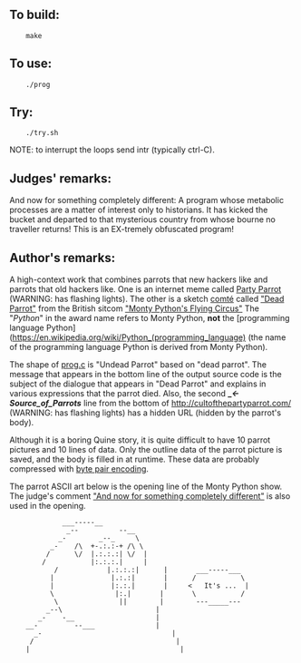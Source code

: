 ## To build:

```<!---sh-->
    make
```


## To use:

```<!---sh-->
    ./prog
```


## Try:

```<!---sh-->
    ./try.sh
```

NOTE: to interrupt the loops send intr (typically ctrl-C).


## Judges' remarks:

And now for something completely different: A program whose metabolic
processes are a matter of interest only to historians. It has kicked the bucket
and departed to that mysterious country from whose bourne no traveller returns!
This is an EX-tremely obfuscated program!


## Author's remarks:

A high-context work that combines parrots that new hackers like and parrots that
old hackers like. One is an internet meme called [Party
Parrot](https://cultofthepartyparrot.com) (WARNING: has flashing lights). The other is a
sketch [comté](https://en.wikipedia.org/wiki/Comté_cheese) called ["Dead
Parrot"](https://en.wikipedia.org/wiki/Dead_Parrot_sketch) from the British
sitcom ["Monty Python's Flying Circus"](https://en.wikipedia.org/wiki/Monty_Python%27s_Flying_Circus)
The "_Python_" in the award name refers to Monty Python, **not** the
[programming language Python](https://en.wikipedia.org/wiki/Python_(programming_language)
(the name of the programming language Python is derived from Monty Python).

The shape of [prog.c](prog.c) is "Undead Parrot" based on "dead parrot". The
message that appears in the bottom line of the output source code is the subject
of the dialogue that appears in "Dead Parrot" and explains in various
expressions that the parrot died. Also, the second **__<-_Source_of_Parrots__**
line from the bottom of <http://cultofthepartyparrot.com/> (WARNING: has
flashing lights) has a hidden URL (hidden by the parrot's body).

Although it is a boring Quine story, it is quite difficult to have 10 parrot
pictures and 10 lines of data. Only the outline data of the parrot picture is
saved, and the body is filled in at runtime. These data are probably compressed
with [byte pair encoding](https://en.wikipedia.org/wiki/Byte_pair_encoding).

The parrot ASCII art below is the opening line of the Monty Python show. The
judge's comment ["And now for something completely
different"](https://en.wikipedia.org/wiki/And_Now_for_Something_Completely_Different)
is also used in the opening.

```
			 ___-----__
		      _--          --__
		    _-        _--_     \
		  _-    /\  +-.:.:-+ /\ \
		 /      \/  |.:.:.:| \/  |
		/           |:.:.:.|     |
	       /            |.:.:.:|      |       ___-----___
	      |              |.:.:|       |      /           \
	      |              |:.:.|       |     <   It's ...  |
	      \               |:.|       |       \           /
	       \               ||        |        ---_____---
	     _--\                       |
	   _-    -__                    |
	__-         --___               |
      _-                                |
     /                                   |
    |                                     |
```

<!--

    Copyright © 1984-2024 by Landon Curt Noll. All Rights Reserved.

    You are free to share and adapt this file under the terms of this license:

	Creative Commons Attribution-ShareAlike 4.0 International (CC BY-SA 4.0)

    For more information, see:

	https://creativecommons.org/licenses/by-sa/4.0/

-->
